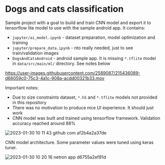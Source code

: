 # Dogs and cats classification
Sample project with a goal to build and train CNN model and export it to tensorflow lite model to use with the sample android app. It contains:
- `jupyter/ai_model.ipynb` - dataset preparation, model optimization and training
- `jupyter/prepare_data.ipynb` - nto really needed, just to see train/validation images
- `DogsAndCatsAndroid` - android sample app. It is missing `*.tflite` model in `data/src/main/ml/` directory. See notes below 

https://user-images.githubusercontent.com/2589087/215436089-d66059c0-75c3-4a1c-908a-acdd00321b33.mov


Important notes:
- Due to size constraints dataset, `*.h5` and `*.tflite` models not provided in this repository
- There was no motivation to produce nice UI experience. It should just work
- CNN model was built and trained using tensorflow framework. Validation accuracy reached around 88%


![2023-01-30 10 11 43 github com af2b4a2a37de](https://user-images.githubusercontent.com/2589087/215434973-e0f08172-c053-4418-8a27-1533c75ec722.png)


CNN model architecture. Some parameter values were tuned using keras tuner.


![2023-01-30 10 20 16 netron app d6755a2ef91d](https://user-images.githubusercontent.com/2589087/215436892-579070ab-2205-4432-9cc6-9ef44ab63dc7.png)
